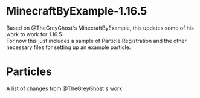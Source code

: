 # MinecraftByExample-1.16.5
Based on @TheGreyGhost's MinecraftByExample, this updates some of his work to work for 1.16.5.  
For now this just includes a sample of Particle Registration and the other necessary files for setting up an example particle.

# Particles
A list of changes from @TheGreyGhost's work.
